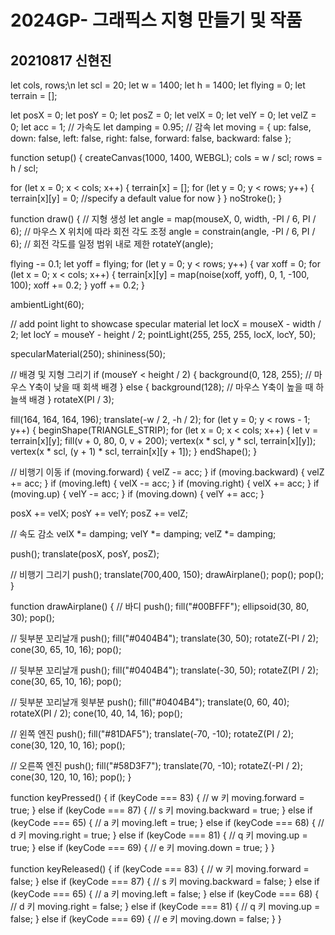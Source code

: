 # 2024GP- 그래픽스 지형 만들기 및 작품
20210817 신현진 
-------------
let cols, rows;\n
let scl = 20;
let w = 1400;
let h = 1400;
let flying = 0;
let terrain = [];

let posX = 0;
let posY = 0;
let posZ = 0;
let velX = 0;
let velY = 0;
let velZ = 0;
let acc = 1; // 가속도
let damping = 0.95; // 감속
let moving = {
  up: false,
  down: false,
  left: false,
  right: false,
  forward: false,
  backward: false
};

function setup() {
  createCanvas(1000, 1400, WEBGL);
  cols = w / scl;
  rows = h / scl;

  for (let x = 0; x < cols; x++) {
    terrain[x] = [];
    for (let y = 0; y < rows; y++) {
      terrain[x][y] = 0; //specify a default value for now
    }
  }
  noStroke();
}

function draw() {
  // 지형 생성
  let angle = map(mouseX, 0, width, -PI / 6, PI / 6); // 마우스 X 위치에 따라 회전 각도 조정
  angle = constrain(angle, -PI / 6, PI / 6); // 회전 각도를 일정 범위 내로 제한
  rotateY(angle);

  flying -= 0.1;
  let yoff = flying;
  for (let y = 0; y < rows; y++) {
    var xoff = 0;
    for (let x = 0; x < cols; x++) {
      terrain[x][y] = map(noise(xoff, yoff), 0, 1, -100, 100);
      xoff += 0.2;
    }
    yoff += 0.2;
  }
  
  ambientLight(60);

  // add point light to showcase specular material
  let locX = mouseX - width / 2;
  let locY = mouseY - height / 2;
  pointLight(255, 255, 255, locX, locY, 50);

  specularMaterial(250);
  shininess(50);
  
  // 배경 및 지형 그리기
  if (mouseY < height / 2) {
    background(0, 128, 255); // 마우스 Y축이 낮을 때 회색 배경
  } else {
    background(128); // 마우스 Y축이 높을 때 하늘색 배경
  }
  rotateX(PI / 3);
  
  fill(164, 164, 164, 196);
  translate(-w / 2, -h / 2);
  for (let y = 0; y < rows - 1; y++) {
    beginShape(TRIANGLE_STRIP);
    for (let x = 0; x < cols; x++) {
      let v = terrain[x][y];
      fill(v + 0, 80, 0, v + 200);
      vertex(x * scl, y * scl, terrain[x][y]);
      vertex(x * scl, (y + 1) * scl, terrain[x][y + 1]);
    }
    endShape();
  }

  
  // 비행기 이동
  if (moving.forward) {
    velZ -= acc;
  }
  if (moving.backward) {
    velZ += acc;
  }
  if (moving.left) {
    velX -= acc;
  }
  if (moving.right) {
    velX += acc;
  }
  if (moving.up) {
    velY -= acc;
  }
  if (moving.down) {
    velY += acc;
  }

  posX += velX;
  posY += velY;
  posZ += velZ;

  // 속도 감소
  velX *= damping;
  velY *= damping;
  velZ *= damping;

  push();
  translate(posX, posY, posZ);

  // 비행기 그리기
    push();
    translate(700,400, 150);
    drawAirplane();
    pop();
  pop();
}

function drawAirplane() {
  // 바디
  push();
  fill("#00BFFF");
  ellipsoid(30, 80, 30);
  pop();

  // 뒷부분 꼬리날개
  push();
  fill("#0404B4");
  translate(30, 50);
  rotateZ(-PI / 2);
  cone(30, 65, 10, 16);
  pop();

  // 뒷부분 꼬리날개
  push();
  fill("#0404B4");
  translate(-30, 50);
  rotateZ(PI / 2);
  cone(30, 65, 10, 16);
  pop();

  // 뒷부분 꼬리날개 윗부분
  push();
  fill("#0404B4");
  translate(0, 60, 40);
  rotateX(PI / 2);
  cone(10, 40, 14, 16);
  pop();

  // 왼쪽 엔진
  push();
  fill("#81DAF5");
  translate(-70, -10);
  rotateZ(PI / 2);
  cone(30, 120, 10, 16);
  pop();

  // 오른쪽 엔진
  push();
  fill("#58D3F7");
  translate(70, -10);
  rotateZ(-PI / 2);
  cone(30, 120, 10, 16);
  pop();
}

function keyPressed() {
  if (keyCode === 83) { // w 키
    moving.forward = true;
  } else if (keyCode === 87) { // s 키
    moving.backward = true;
  } else if (keyCode === 65) { // a 키
    moving.left = true;
  } else if (keyCode === 68) { // d 키
    moving.right = true;
  } else if (keyCode === 81) { // q 키
    moving.up = true;
  } else if (keyCode === 69) { // e 키
    moving.down = true;
  }
}

function keyReleased() {
  if (keyCode === 83) { // w 키
    moving.forward = false;
  } else if (keyCode === 87) { // s 키
    moving.backward = false;
  } else if (keyCode === 65) { // a 키
    moving.left = false;
  } else if (keyCode === 68) { // d 키
    moving.right = false;
  } else if (keyCode === 81) { // q 키
    moving.up = false;
  } else if (keyCode === 69) { // e 키
    moving.down = false;
  }
}
